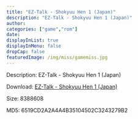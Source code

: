 ```yaml
---
title: "EZ-Talk - Shokyuu Hen 1 (Japan)"
description: "EZ-Talk - Shokyuu Hen 1 (Japan)"
author: 
categories: ["game","rom"]
date: 
displayInList: true
displayInMenu: false
dropCap: false
featuredImage: /img/miss/gamemiss.jpg
---
```


Description: EZ-Talk - Shokyuu Hen 1 (Japan)

Download: <a style="text-decoration:underline;" href="https://mega.nz/#!6LJmzarZ!uM-UNj5EqBllawMIpU82kpk0A6LoOVjaAeock4z0ASU" target = "_blank" rel = "nofollow" > EZ-Talk - Shokyuu Hen 1 (Japan)</a>

Size: 8388608

MD5: 6519CD2A2A4A4B35104502C3243279B2

